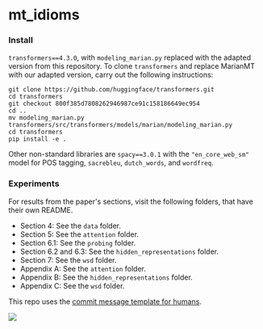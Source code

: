 # mt_idioms

### Install

`transformers==4.3.0`, with `modeling_marian.py` replaced with the adapted version from this repository.
To clone `transformers` and replace MarianMT with our adapted version, carry out the following instructions:
```
git clone https://github.com/huggingface/transformers.git
cd transformers
git checkout 800f385d7808262946987ce91c158186649ec954
cd ..
mv modeling_marian.py transformers/src/transformers/models/marian/modeling_marian.py
cd transformers
pip install -e .
```

Other non-standard libraries are `spacy==3.0.1` with the `"en_core_web_sm"` model for POS tagging,
`sacrebleu`, `dutch_words`, and `wordfreq`.

### Experiments
For results from the paper's sections, visit the following folders, that have their own README.
- Section 4: See the `data` folder.
- Section 5: See the `attention` folder.
- Section 6.1: See the `probing` folder.
- Section 6.2 and 6.3: See the `hidden_representations` folder.
- Section 7: See the `wsd` folder.
- Appendix A: See the `attention` folder.
- Appendix B: See the `hidden_representations` folder.
- Appendix C: See the `wsd` folder.

This repo uses the [commit message template for humans](https://github.com/Kaleidophon/commit-template-for-humans).

<image src="attention_flow.png" />
